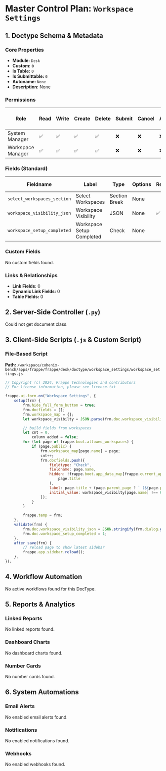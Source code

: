 # Master Control Plan: `Workspace Settings`

## 1. Doctype Schema & Metadata

### Core Properties
- **Module:** `Desk`
- **Custom:** `0`
- **Is Table:** `0`
- **Is Submittable:** `0`
- **Autoname:** `None`
- **Description:** None

### Permissions
| Role | Read | Write | Create | Delete | Submit | Cancel | Amend | Report | Import | Export | Print | Email | Share | Set User Perms |
|---|---|---|---|---|---|---|---|---|---|---|---|---|---|---|
| System Manager | ✅ | ✅ | ✅ | ✅ | ❌ | ❌ | ❌ | ❌ | ❌ | ❌ | ✅ | ✅ | ✅ | ❌ |
| Workspace Manager | ✅ | ✅ | ✅ | ✅ | ❌ | ❌ | ❌ | ❌ | ❌ | ❌ | ✅ | ✅ | ✅ | ❌ |


### Fields (Standard)
| Fieldname | Label | Type | Options | Required | Hidden | Read Only | Default | Description |
|---|---|---|---|---|---|---|---|---|
| `select_workspaces_section` | Select Workspaces | Section Break | None |  |  |  | None | None |
| `workspace_visibility_json` | Workspace Visibility | JSON | None | ✅ |  |  | None | None |
| `workspace_setup_completed` | Workspace Setup Completed | Check | None |  |  |  | 0 | None |


### Custom Fields
No custom fields found.


### Links & Relationships
- **Link Fields:** 0
- **Dynamic Link Fields:** 0
- **Table Fields:** 0

## 2. Server-Side Controller (`.py`)
Could not get document class.


## 3. Client-Side Scripts (`.js` & Custom Script)
### File-Based Script
**Path:** `/workspace/cohenix-bench/apps/frappe/frappe/desk/doctype/workspace_settings/workspace_settings.js`
```javascript
// Copyright (c) 2024, Frappe Technologies and contributors
// For license information, please see license.txt

frappe.ui.form.on("Workspace Settings", {
	setup(frm) {
		frm.hide_full_form_button = true;
		frm.docfields = [];
		frm.workspace_map = {};
		let workspace_visibilty = JSON.parse(frm.doc.workspace_visibility_json || "{}");

		// build fields from workspaces
		let cnt = 0,
			column_added = false;
		for (let page of frappe.boot.allowed_workspaces) {
			if (page.public) {
				frm.workspace_map[page.name] = page;
				cnt++;
				frm.docfields.push({
					fieldtype: "Check",
					fieldname: page.name,
					hidden: !frappe.boot.app_data_map[frappe.current_app].workspaces.includes(
						page.title
					),
					label: page.title + (page.parent_page ? ` (${page.parent_page})` : ""),
					initial_value: workspace_visibilty[page.name] !== 0, // not set is also visible
				});
			}
		}

		frappe.temp = frm;
	},
	validate(frm) {
		frm.doc.workspace_visibility_json = JSON.stringify(frm.dialog.get_values());
		frm.doc.workspace_setup_completed = 1;
	},
	after_save(frm) {
		// reload page to show latest sidebar
		frappe.app.sidebar.reload();
	},
});

```




## 4. Workflow Automation
No active workflows found for this DocType.


## 5. Reports & Analytics
### Linked Reports
No linked reports found.


### Dashboard Charts
No dashboard charts found.


### Number Cards
No number cards found.


## 6. System Automations
### Email Alerts
No enabled email alerts found.


### Notifications
No enabled notifications found.


### Webhooks
No enabled webhooks found.
